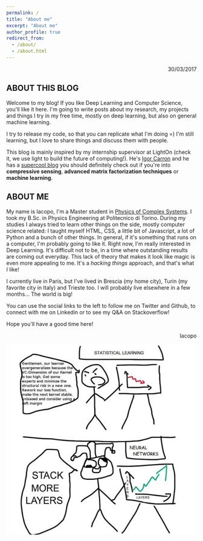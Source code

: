 ```yaml
---
permalink: /
title: "About me"
excerpt: "About me"
author_profile: true
redirect_from: 
  - /about/
  - /about.html
---
```


<div style="text-align: right"> 30/03/2017 </div>

ABOUT THIS BLOG 
---

Welcome to my blog! If you like Deep Learning and Computer Science, you'll like it here.
I'm going to write posts about my research, my projects and things I try in my free time, 
mostly on deep learning, but also on general machine learning.

I try to release my code, so that you can replicate what I'm doing =) I'm still 
learning, but I love to share things and discuss them with people. 

This blog is mainly inspired by my internship supervisor at 
<a hef="http://www.lighton.io">LightOn</a> (check it, we use light to build the future of 
computing!). He's <a href="https://www.linkedin.com/in/igorcarron/">Igor Carron</a> and he 
has a <a href="http://nuit-blanche.blogspot.fr">supercool blog</a> you should definitely 
check out if you're into **compressive sensing**, **advanced matrix factorization techniques** 
or **machine learning**.

ABOUT ME
---

My name is Iacopo, I'm a Master student in <a href="http://areeweb.polito.it/didattica/pcs/">
Physics of Complex Systems</a>. I took my B.Sc. in Physics Engineering at Politecnico di Torino. 
During my studies I always tried to learn other things on the side, mostly computer 
science related: I taught myself HTML, CSS, a little bit of Javascript, a lot of Python 
and a bunch of other things. In general, if it's something that runs on a computer, I'm 
probably going to like it.
Right now, I'm really interested in Deep Learning. It's difficult not to be, in a time where 
outstanding results are coming out everyday. This lack of theory that makes it look like
magic is even more appealing to me. It's a *hacking things* approach, and that's what I
like!

I currently live in Paris, but I've lived in Brescia (my home city), Turin (my favorite city
in Italy) and Trieste too. I will probably live elsewhere in a few months... The world is big!

You can use the social links to the left to follow me on Twitter and Github, to connect
with me on Linkedin or to see my Q&A on Stackoverflow!

Hope you'll have a good time here!

<div style="text-align: right"> Iacopo </div>

<p align="center"><img src="files/nn-vs-stats.jpg" alt="deep learning joke"/></p>